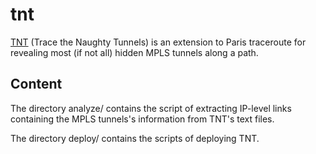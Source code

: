 # tnt
[TNT](https://github.com/YvesVanaubel/TNT) (Trace the Naughty Tunnels) is an extension to Paris traceroute for revealing most (if not all) hidden MPLS tunnels along a path. 
## Content
The directory analyze/ contains the script of extracting IP-level links containing the MPLS tunnels's information from TNT's text files.

The directory deploy/ contains the scripts of deploying TNT.




